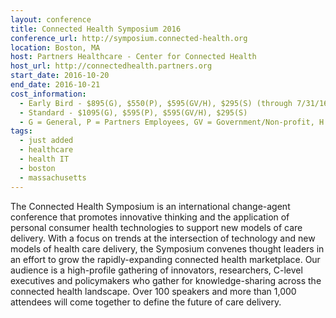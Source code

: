 ```yaml
---
layout: conference
title: Connected Health Symposium 2016
conference_url: http://symposium.connected-health.org
location: Boston, MA
host: Partners Healthcare - Center for Connected Health
host_url: http://connectedhealth.partners.org
start_date: 2016-10-20
end_date: 2016-10-21
cost_information:
  - Early Bird - $895(G), $550(P), $595(GV/H), $295(S) (through 7/31/16)
  - Standard - $1095(G), $595(P), $595(GV/H), $295(S)
  - G = General, P = Partners Employees, GV = Government/Non-profit, H = Healthcare Affiliates, S = Student
tags:
  - just added
  - healthcare
  - health IT
  - boston
  - massachusetts
---
```


The Connected Health Symposium is an international change-agent conference that promotes
innovative thinking and the application of personal consumer health technologies to support
new models of care delivery. With a focus on trends at the intersection of technology and
new models of health care delivery, the Symposium convenes thought leaders in an effort to
grow the rapidly-expanding connected health marketplace. Our audience is a high-profile
gathering of innovators, researchers, C-level executives and policymakers who gather for
knowledge-sharing across the connected health landscape. Over 100 speakers and more than
1,000 attendees will come together to define the future of care delivery.
